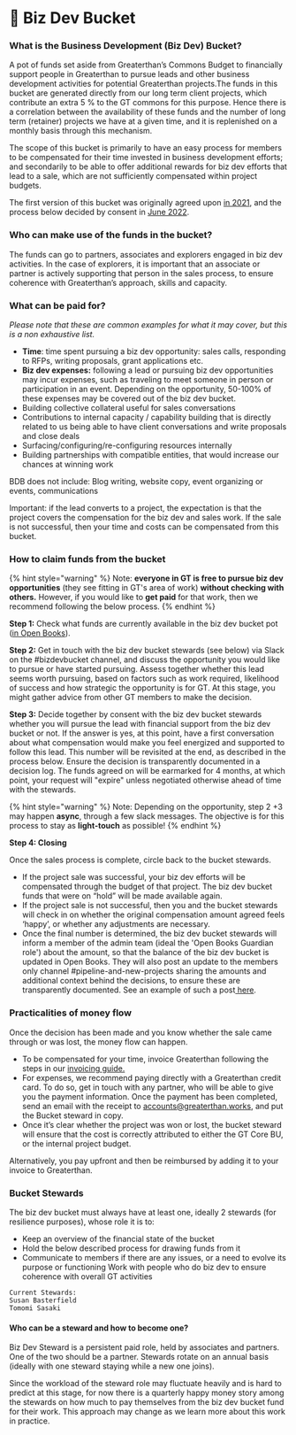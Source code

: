 # 💸 Biz Dev Bucket

### What is the Business Development (Biz Dev) Bucket?&#x20;

A pot of funds set aside from Greaterthan’s Commons Budget to financially support people in Greaterthan to pursue leads and other business development activities for potential Greaterthan projects.The funds in this bucket are generated directly from our long term client projects, which contribute an extra 5 % to the GT commons for this purpose. Hence there is a correlation between the availability of these funds and the number of long term (retainer) projects we have at a given time, and it is replenished on a monthly basis through this mechanism.

The scope of this bucket is primarily to have an easy process for members to be compensated for their time invested in business development efforts; and secondarily to be able to offer additional rewards for biz dev efforts that lead to a sale, which are not sufficiently compensated within project budgets.

The first version of this bucket was originally agreed upon [in 2021](https://www.loomio.org/d/SPaUqGD2/proposal-for-better-rewarding-biz-dev-in-gt-), and the process below decided by consent in [June 2022](https://www.loomio.com/p/YygK90Pl/decision-to-try-the-new-biz-dev-bucket-process).

### Who can make use of the funds in the bucket?&#x20;

The funds can go to partners, associates and explorers engaged in biz dev activities. In the case of explorers, it is important that an associate or partner is actively supporting that person in the sales process, to ensure coherence with Greaterthan’s approach, skills and capacity.

### What can be paid for?&#x20;

_Please note that these are common examples for what it may cover, but this is a non exhaustive list._&#x20;

* **Time**: time spent pursuing a biz dev opportunity: sales calls, responding to RFPs, writing proposals, grant applications etc.&#x20;
* **Biz dev expenses:** following a lead or pursuing biz dev opportunities may incur expenses, such as traveling to meet someone in person or participation in an event. Depending on the opportunity, 50-100% of these expenses may be covered out of the biz dev bucket.
* Building collective collateral useful for sales conversations
* Contributions to internal capacity / capability building that is directly related to us being able to have client conversations and write proposals and close deals
* Surfacing/configuring/re-configuring resources internally
* Building partnerships with compatible entities, that would increase our chances at winning work

BDB does not include: Blog writing, website copy, event organizing or events, communications&#x20;

Important: if the lead converts to a project, the expectation is that the project covers the compensation for the biz dev and sales work. If the sale is not successful, then your time and costs can be compensated from this bucket.

### How to claim funds from the bucket

{% hint style="warning" %}
Note: **everyone in GT is free to pursue biz dev opportunities** (they see fitting in GT's area of work) **without checking with others.** However, if you would like to **get paid** for that work, then we recommend following the below process.
{% endhint %}

**Step 1:** Check what funds are currently available in the biz dev bucket pot ([in Open Books](https://airtable.com/appT4LEFfkKzgOJzg/paglPqKu6ag5iIzAX)).

**Step 2:** Get in touch with the biz dev bucket stewards (see below) via Slack on the #bizdevbucket channel, and discuss the opportunity you would like to pursue or have started pursuing. Assess together whether this lead seems worth pursuing, based on factors such as work required, likelihood of success and how strategic the opportunity is for GT. At this stage, you might gather advice from other GT members to make the decision.

**Step 3:** Decide together by consent with the biz dev bucket stewards whether you will pursue the lead with financial support from the biz dev bucket or not. If the answer is yes, at this point, have a first conversation about what compensation would make you feel energized and supported to follow this lead. This number will be revisited at the end, as described in the process below. Ensure the decision is transparently documented in a decision log. The funds agreed on will be earmarked for 4 months, at which point, your request will "expire" unless negotiated otherwise ahead of time with the stewards.&#x20;

{% hint style="warning" %}
Note: Depending on the opportunity, step 2 +3 may happen **async**, through a few slack messages. The objective is for this process to stay as **light-touch** as possible!
{% endhint %}

**Step 4: Closing**&#x20;

Once the sales process is complete, circle back to the bucket stewards.&#x20;

* If the project sale was successful, your biz dev efforts will be compensated through the budget of that project. The biz dev bucket funds that were on “hold” will be made available again.
* If the project sale is not successful, then you and the bucket stewards will check in on whether the original compensation amount agreed feels ‘happy’, or whether any adjustments are necessary.
* Once the final number is determined, the biz dev bucket stewards will inform a member of the admin team (ideal the 'Open Books Guardian role') about the amount, so that the balance of the biz dev bucket is updated in Open Books. They will also post an update to the members only channel #pipeline-and-new-projects sharing the amounts and additional context behind the decisions, to ensure these are transparently documented. See an example of such a post[ here](https://greaterfinance.slack.com/archives/C03RYNTLF5J/p1670240318347439).&#x20;

### Practicalities of money flow

Once the decision has been made and you know whether the sale came through or was lost, the money flow can happen.

* To be compensated for your time, invoice Greaterthan following the steps in our [invoicing guide. ](https://docs.google.com/document/d/1WLoADkijt0G-RU7BCE4ZhmDYiSVW7Kh47aAI-lPV17o/edit#heading=h.dtmdrw3hm62q)
* For expenses, we recommend paying directly with a Greaterthan credit card. To do so, get in touch with any partner, who will be able to give you the payment information. Once the payment has been completed, send an email with the receipt to accounts@greaterthan.works, and put the Bucket steward in copy.&#x20;
* Once it’s clear whether the project was won or lost, the bucket steward will ensure that the cost is correctly attributed to either the GT Core BU, or the internal project budget.

Alternatively, you pay upfront and then be reimbursed by adding it to your invoice to Greaterthan.

### Bucket Stewards&#x20;

The biz dev bucket must always have at least one, ideally 2 stewards (for resilience purposes), whose role it is to:&#x20;

* Keep an overview of the financial state of the bucket&#x20;
* Hold the below described process for drawing funds from it
* Communicate to members if there are any issues, or a need to evolve its purpose or functioning Work with people who do biz dev to ensure coherence with overall GT activities

```
Current Stewards: 
Susan Basterfield
Tomomi Sasaki
```

#### Who can be a steward and how to become one?&#x20;

Biz Dev Steward is a persistent paid role, held by associates and partners. One of the two should be a partner. Stewards rotate on an annual basis (ideally with one steward staying while a new one joins).

Since the workload of the steward role may fluctuate heavily and is hard to predict at this stage, for now there is a quarterly happy money story among the stewards on how much to pay themselves from the biz dev bucket fund for their work. This approach may change as we learn more about this work in practice.
